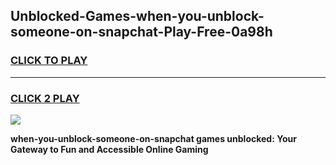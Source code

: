 
## Unblocked-Games-when-you-unblock-someone-on-snapchat-Play-Free-0a98h
<h3>
<a href="https://premium76.site?title=when-you-unblock-someone-on-snapchat&ref=19M">CLICK TO PLAY</a></h3>
<hr>

<h3>
<a href="https://premium76.site?title=when-you-unblock-someone-on-snapchat&ref=19M">CLICK 2 PLAY</a>
  
</h3>

<a href="https://premium76.site?title=when-you-unblock-someone-on-snapchat&ref=19M"><img src="https://clearcache.store/games.png"></a>


**when-you-unblock-someone-on-snapchat games unblocked: Your Gateway to Fun and Accessible Online Gaming**
